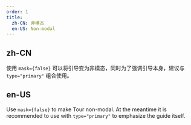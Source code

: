 ```yaml
---
order: 1
title:
  zh-CN: 非模态
  en-US: Non-modal
---
```


## zh-CN

使用 `mask={false}` 可以将引导变为非模态，同时为了强调引导本身，建议与 `type="primary"` 组合使用。

## en-US

Use `mask={false}` to make Tour non-modal. At the meantime it is recommended to use with `type="primary"` to emphasize the guide itself.
